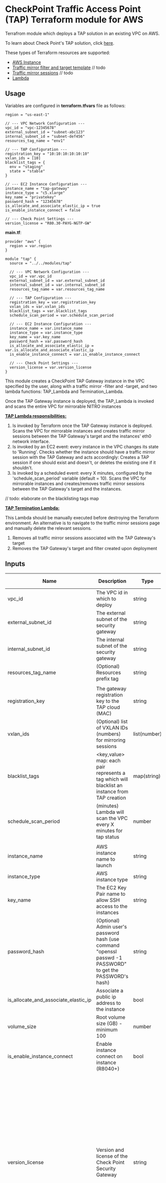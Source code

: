 # CheckPoint Traffic Access Point (TAP) Terraform module for AWS

Terrafrom module which deploys a TAP solution in an existing VPC on AWS.

To learn about Check Point's TAP solution, click [here]().


These types of Terraform resources are supported:
* [AWS Instance](https://www.terraform.io/docs/providers/aws/r/instance.html)
* [Traffic mirror filter and target template]() // todo
* [Traffic mirror sessions]() // todo
* [Lambda](https://www.terraform.io/docs/providers/aws/r/lambda_function.html)

## Usage
Variables are configured in **terraform.tfvars** file as follows:
```
region = "us-east-1"

// --- VPC Network Configuration ---
vpc_id = "vpc-12345678"
external_subnet_id = "subnet-abc123"
internal_subnet_id = "subnet-def456"
resources_tag_name = "env1"

// --- TAP Configuration ---
registration_key = "10:10:10:10:10:10"
vxlan_ids = [10]
blacklist_tags = {
  env = "staging"
  state = "stable"
}

// --- EC2 Instance Configuration ---
instance_name = "tap-gateway"
instance_type = "c5.xlarge"
key_name = "privatekey"
password_hash = "12345678"
is_allocate_and_associate_elastic_ip = true
is_enable_instance_connect = false

// --- Check Point Settings ---
version_license = "R80.30-PAYG-NGTP-GW"
```
**main.tf**:
```
provider "aws" {
  region = var.region
}

module "tap" {
  source = "../../modules/tap"

  // --- VPC Network Configuration ---
  vpc_id = var.vpc_id
  external_subnet_id = var.external_subnet_id
  internal_subnet_id = var.internal_subnet_id
  resources_tag_name = var.resources_tag_name

  // --- TAP Configuration ---
  registration_key = var.registration_key
  vxlan_ids = var.vxlan_ids
  blacklist_tags = var.blacklist_tags
  schedule_scan_period = var.schedule_scan_period

  // --- EC2 Instance Configuration ---
  instance_name = var.instance_name
  instance_type = var.instance_type
  key_name = var.key_name
  password_hash = var.password_hash
  is_allocate_and_associate_elastic_ip = var.is_allocate_and_associate_elastic_ip
  is_enable_instance_connect = var.is_enable_instance_connect

  // --- Check Point Settings ---
  version_license = var.version_license
}
```


This module creates a CheckPoint TAP Gateway instance in the VPC specified by the user, 
along with a traffic mirror -filter and -target, and two lambda functions: TAP_Lambda and Termination_Lambda.

Once the TAP Gateway instance is deployed, the TAP_Lambda is invoked and scans the entire VPC for 
mirrorable NITRO instances 

<u>**TAP Lambda responsibilities:**</u>
1) Is invoked by Terraform once the TAP Gateway instance is deployed.
Scans the VPC for mirrorable instances and creates traffic mirror sessions between the TAP Gateway's target 
and the instances' eth0 network interface.
2) Is invoked by an EC2 event: every instance in the VPC changes its state to 'Running'.
Checks whether the instance should have a traffic mirror session with the TAP Gateway and acts accordingly: 
Creates a TAP session if one should exist and doesn't, or deletes the existing one if it shouldn't.
3) Is invoked by a scheduled event: every X minutes, configured by the 'schedule_scan_period' variable (default = 10).
Scans the VPC for mirrorable instances and creates/removes traffic mirror sessions between the TAP Gateway's
target and the instances. 

// todo: elaborate on the blacklisting tags map

 <u>**TAP Termination Lambda:**</u>
 
 This Lambda should be manually executed before destroying the Terraform environment.
 An alternative is to navigate to the traffic mirror sessions page and manually delete the relevant sessions.
  
 1) Removes all traffic mirror sessions associated with the TAP Gateway's target
 2) Removes the TAP Gateway's target and filter created upon deployment




## Inputs
| Name          | Description   | Type          | Allowed values | Default       | Required      |
| ------------- | ------------- | ------------- | ------------- | ------------- | ------------- |
| vpc_id        | The VPC id in which to deploy  | string  | n/a | n/a  | yes |
| external_subnet_id | The external subnet of the security gateway  | string  | n/a | n/a  | yes |
| internal_subnet_id | The internal subnet of the security gateway  | string  | n/a | n/a  | yes |
| resources_tag_name | (Optional) Resources prefix tag  | string  | n/a | ""  | no |
|         |   |   |  |   |  |
| registration_key | The gateway registration key to the TAP cloud (MAC) | string  | n/a | n/a | yes |
| vxlan_ids | (Optional) list of VXLAN IDs (numbers) for mirroring sessions  | list(number)  | n/a | []  | no |
| blacklist_tags |<key,value> map: each pair represents a tag which will blacklist an instance from TAP creation   | map(string)  | n/a | {}  | no |
| schedule_scan_period | (minutes) Lambda will scan the VPC every X minutes for tap status  | number  | n/a | 10  | no |
|         |   |   |  |   |  |
| instance_name | AWS instance name to launch  | string  | n/a | "CP-TAP-Gateway-tf"  | no |
| instance_type | AWS instance type  | string  | n/a | c5.xlarge  | no |
| key_name | The EC2 Key Pair name to allow SSH access to the instances  | string  | n/a | n/a  | yes |
| password_hash | (Optional) Admin user's password hash (use command \"openssl passwd -1 PASSWORD\" to get the PASSWORD's hash)  | string  | n/a | n/a  | yes |
| is_allocate_and_associate_elastic_ip | Associate a public ip address to the instance  | bool  | n/a | true  | no |
| volume_size | Root volume size (GB) - minimum 100  | number  | n/a | 100  | no |
| is_enable_instance_connect | Enable instance connect on instance (R8040+) | bool  | n/a | false  | no |
|         |   |   |  |   |  |
| version_license | Version and license of the Check Point Security Gateway  | string  | - R80.30-BYOL-GW <br/> - R80.30-PAYG-NGTP-GW <br/> - R80.30-PAYG-NGTX-GW <br/> - R80.40-BYOL-GW <br/> - R80.40-PAYG-NGTP-GW <br/> - R80.40-PAYG-NGTX-GW | R80.30-PAYG-NGTP-GW  | no |



## Outputs
| Name  | Description |
| ------------- | ------------- |
| tap-gateway_instance_id  | The instance id of the deployed CheckPoint TAP Gateway  |
| gateway_instance_name  | The instance name of the deployed CheckPoint TAP Gateway  |
| security_group  | The security group id of the deployed CheckPoint TAP Gateway  |
| gateway_instance_public_ip  | The public ip address of the deployed CheckPoint TAP Gateway  |
| traffic_mirror_filter_id  | The traffic mirror filter id created during deployment by the 'tap_target_and_filter' stack  |
| traffic_mirror_target_id  | The traffic mirror target id pointed at the TAP Gateway's internal eni - created during deployment by the 'tap_target_and_filter' stack  |
| tap_lambda_name  | TAP main lambda name (responsible for creating and removing traffic mirror sessions with the TAP Gateway's target)  |
| tap_lambda_description  | TAP main lambda description  |
| termination_lambda_name  | TAP termination lambda name (removes all traffic mirror sessions with the TAP Gateway's target)  |
| termination_lambda_description  | TAP termination lambda description  |

## Authors



## License

This project is licensed under the MIT License - see the [LICENSE](../../../LICENSE) file for details
